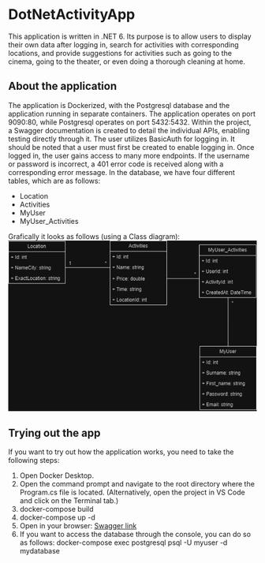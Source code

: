 # DotNetActivityApp
This application is written in .NET 6. Its purpose is to allow users to display their own data after logging in, search for activities with corresponding locations, and provide suggestions for activities such as going to the cinema, going to the theater, or even doing a thorough cleaning at home.
## About the application
The application is Dockerized, with the Postgresql database and the application running in separate containers. The application operates on port 9090:80, while Postgresql operates on port 5432:5432. Within the project, a Swagger documentation is created to detail the individual APIs, enabling testing directly through it.
The user utilizes BasicAuth for logging in. It should be noted that a user must first be created to enable logging in. Once logged in, the user gains access to many more endpoints. If the username or password is incorrect, a 401 error code is received along with a corresponding error message.
In the database, we have four different tables, which are as follows:
- Location
- Activities
- MyUser
- MyUser_Activities

Grafically it looks as follows (using a Class diagram):
![Class diagram](image/DotNetActivityApp2.drawio.png)
## Trying out the app
If you want to try out how the application works, you need to take the following steps:
1. Open Docker Desktop.
2. Open the command prompt and navigate to the root directory where the Program.cs file is located. (Alternatively, open the project in VS Code and click on the Terminal tab.)
3. docker-compose build
4. docker-compose up -d
5. Open in your browser: [Swagger link](http://localhost:9090/swagger/index.html)
6. If you want to access the database through the console, you can do so as follows: docker-compose exec postgresql psql -U myuser -d mydatabase